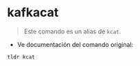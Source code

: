 # kafkacat

> Este comando es un alias de `kcat`.

- Ve documentación del comando original:

`tldr kcat`

